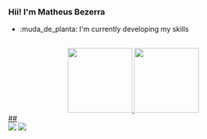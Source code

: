 ### Hii! I'm Matheus Bezerra
- :muda_de_planta: I'm currently developing my skills
##
<div align="center">
  <a href="https://github.com/Matheusbezerra-dev">
  <img height="130em" src="https://github-readme-stats.vercel.app/api?username=Matheusbezerra-dev&show_icons=true&theme=dark&include_all_commits=true&count_private=true"/>
  <img height="130em" src="https://github-readme-stats.vercel.app/api/top-langs/?username=Matheusbezerra-dev&layout=compact&langs_count=7&theme=dark "/>
</div>
##
<div>
  <a href="https://www.instagram.com/mabezerra2/" target="_blank"><img src="https://img.shields.io/badge/-Instagram-%23E4405F?style=for-the-badge&logo=instagram&logoColor=white" target="_blank"></a>
  <a href="https://www.linkedin.com/in/matheusbezerra-dev/" target="_blank"><img src="https://www.pngall.com/linkedin-png" target="_blank"></a>
<div>
